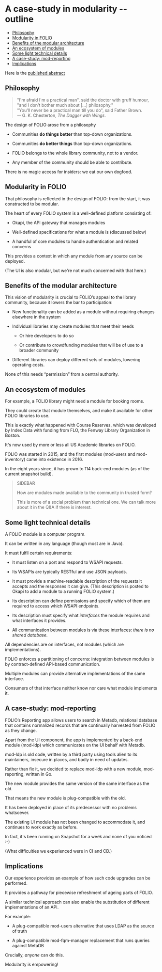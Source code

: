 # A case-study in modularity -- outline

<!-- md2toc -l 2 modularity-outline.md -->
* [Philosophy](#philosophy)
* [Modularity in FOLIO](#modularity-in-folio)
* [Benefits of the modular architecture](#benefits-of-the-modular-architecture)
* [An ecosystem of modules](#an-ecosystem-of-modules)
* [Some light technical details](#some-light-technical-details)
* [A case-study: mod-reporting](#a-case-study-mod-reporting)
* [Implications](#implications)


Here is the [published abstract](https://wolfcon2024.sched.com/event/1eesf/a-case-study-in-folio-modularity-replacing-mod-ldp-with-mod-reporting)


## Philosophy

> "I'm afraid I'm a practical man", said the doctor with gruff humour, "and I don't bother much about [...] philosophy."\
> "You'll never be a practical man till you do", said Father Brown.\
> -- G. K. Chesterton, _The Dagger with Wings_.

The design of FOLIO arose from a philosophy

* Communities **do things better** than top-down organizations.

* Communities **do better things** than top-down organizations.

* FOLIO belongs to the whole library community, not to a vendor.

* Any member of the community should be able to contribute.

There is no magic access for insiders: we eat our own dogfood.


## Modularity in FOLIO

That philosophy is reflected in the design of FOLIO: from the start, it was constructed to be modular.

The heart of every FOLIO system is a well-defined platform consisting of:

* Okapi, the API gateway that manages modules

* Well-defined specifications for what a module is (discussed below)

* A handful of core modules to handle authentication and related concerns

This provides a context in which any module from any source can be deployed.

(The UI is also modular, but we're not much concerned with that here.)


## Benefits of the modular architecture

This vision of modularity is crucial to FOLIO’s appeal to the library community, because it lowers the bar to participation:

* New functionality can be added as a module without requiring changes elsewhere in the system

* Individual libraries may create modules that meet their needs

  * Or hire developers to do so

  * Or contribute to crowdfunding modules that will be of use to a broader community

* Different libraries can deploy different sets of modules, lowering operating costs.

None of this needs “permission” from a central authority.


## An ecosystem of modules

For example, a FOLIO library might need a module for booking rooms.

They could create that module themselves, and make it available for other FOLIO libraries to use. 

This is exactly what happened with Course Reserves, which was developed by Index Data with funding from FLO, the Fenway Library Organization in Boston.

It's now used by more or less all US Academic libraries on FOLIO.

FOLIO was started in 2015, and the first modules (mod-users and mod-inventory) came into existence in 2016.

In the eight years since, it has grown to 114 back-end modules (as of the current snapshot build).

> SIDEBAR
>
> How are modules made available to the community in trusted form?
>
> This is more of a social problem than technical one. We can talk more about it in the Q&A if there is interest.


## Some light technical details

A FOLIO module is a computer program.

It can be written in any language (though most are in Java).

It must fulfil certain requirements:

* It must listen on a port and respond to WSAPI requests.

* Its WSAPIs are typically RESTful and use JSON payloads.

* It must provide a machine-readable description of the requests it accepts and the responses it can give. (This description is posted to Okapi to add a module to a running FOLIO system.)

* Its description can define permissions and specify which of them are required to access which WSAPI endpoints.

* Its description must specify what _interfaces_ the module requires and what interfaces it provides.

* All communication between modules is via these interfaces: _there is no shared database_.

All dependencies are on interfaces, not modules (which are implementations).

FOLIO enforces a partitioning of concerns: integration between modules is by contract-defined API-based communication.

Multiple modules can provide alternative implementations of the same interface.

Consumers of that interface neither know nor care what module implements it.


## A case-study: mod-reporting

FOLIO’s Reporting app allows users to search in Metadb, relational database that contains normalized records that are continually harvested from FOLIO as they change.

Apart from the UI component, the app is implemented by a back-end module (mod-ldp) which communicates on the UI behalf with Metadb.

mod-ldp is old code, written by a third party using tools alien to its maintainers, insecure in places, and badly in need of updates.

Rather than fix it, we decided to replace mod-ldp with a new module, mod-reporting, written in Go.

The new module provides the same version of the same interface as the old.

That means the new module is plug-compatible with the old.

It has been deployed in place of its predecessor with no problems whatsoever.

The existing UI module has not been changed to accommodate it, and continues to work exactly as before.

In fact, it's been running on Snapshot for a week and none of you noticed :-)

(What difficulties we experienced were in CI and CD.)


## Implications

Our experience provides an example of how such code upgrades can be performed.

It provides a pathway for piecewise refreshment of ageing parts of FOLIO.

A similar technical approach can also enable the substitution of different implementations of an API.

For example:

* A plug-compatible mod-users alternative that uses LDAP as the source of truth

* A plug-compatible mod-fqm-manager replacement that runs queries against MetaDB

Crucially, _anyone_ can do this.

Modularity is empowering!


